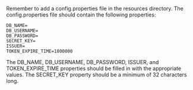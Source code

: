 Remember to add a config.properties file in the resources directory. The config.properties file should contain the following properties:
```
DB_NAME=
DB_USERNAME=
DB_PASSWORD=
SECRET_KEY=
ISSUER=
TOKEN_EXPIRE_TIME=1800000
```
The DB_NAME, DB_USERNAME, DB_PASSWORD, ISSUER, and TOKEN_EXPIRE_TIME properties should be filled in with the appropriate values. The SECRET_KEY property should be a minimum of 32 characters long.
